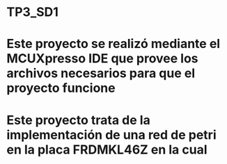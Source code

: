 # TP3_SD1
# Este proyecto se realizó mediante el MCUXpresso IDE que provee los archivos necesarios para que el proyecto funcione
# Este proyecto trata de la implementación de una red de petri en la placa FRDMKL46Z en la cual
#
